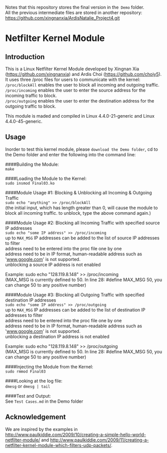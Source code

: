 Notes that this repository stores the final version in the` Demo` folder. </br>
All the previous intermediate files are stored in another repository: https://github.com/xingnanxia/ArdisNatalie_Project4.git

# Netfilter Kernel Module

## Introduction
This is a Linux Netfilter Kernel Module developed by Xingnan Xia (https://github.com/xingnanxia) and Ardis Choi (https://github.com/choiy5). It uses three /proc files for users to communicate with the kernel: </br>
  `/proc/blockAll` enables the user to block all incoming and outgoing traffic. </br>
  `/proc/incoming` enables the user to enter the source address for the incoming traffic to block. </br>
  `/proc/outgoing` enables the user to enter the destination address for the outgoing traffic to block. </br>
 
This module is maded and compiled in Linux 4.4.0-21-generic and Linux 4.4.0-45-generic. 
  
## Usage

Inorder to test this kernel module, please `download the Demo folder`, cd to the Demo folder and 
enter the following into the command line:

####Building the Module: </br>
`make`

####Loading the Module to the Kernel: </br>
`sudo insmod Final03.ko`


####Module Usage #1: Blocking & Unblocking all Incoming & Outgoing Traffic </br>
`sudo echo "anything" >> /proc/blockAll` </br>
(the initial input, which has length greater than 0, will cause the module to block all incoming traffic.
to unblock, type the above command again.) </br>


####Module Usage #2: Blocking all Incoming Traffic with specified source IP addresses</br>
`sudo echo "some IP address" >> /proc/incoming`</br>
up to `MAX_MSG` IP addresses can be added to the list of source IP addresses to filter </br>
address need to be entered into the proc file one by one </br>
address need to be in IP format, human-readable address such as 'www.google.com' is not supported. </br>
unblocking a source IP address is not enabled </br>

Example: sudo echo "128.119.8.148" >> /proc/incoming </br>
(MAX_MSG is currently defined to 50. In line 28: #define MAX_MSG 50, you can change 50 to any positive number) </br>

####Module Usage #3: Blocking all Outgoing Traffic with specified destination IP addresses</br>
`sudo echo "some IP address" >> /proc/outgoing`</br>
up to `MAX_MSG` IP addresses can be added to the list of destination IP addresses to filter </br>
address need to be entered into the proc file one by one </br>
address need to be in IP format, human-readable address such as 'www.google.com' is not supported. </br>
unblocking a destination IP address is not enabled </br>

Example: sudo echo "128.119.8.148" >> /proc/outgoing </br>
(MAX_MSG is currently defined to 50. In line 28: #define MAX_MSG 50, you can change 50 to any positive number) </br>

####Injecting the Module from the Kernel: </br>
`sudo rmmod Final03`

####Looking at the log file: </br>
`dmesg` or `dmesg | tail`

####Test and Output: </br>
See `Test Cases.md` in the Demo folder 

## Acknowledgement
We are inspired by the examples in http://www.paulkiddie.com/2009/10/creating-a-simple-hello-world-netfilter-module/ and http://www.paulkiddie.com/2009/11/creating-a-netfilter-kernel-module-which-filters-udp-packets/.
